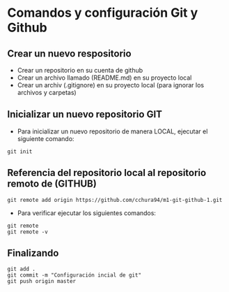 # Comandos y configuración Git y Github
## Crear un nuevo respositorio
- Crear un repositorio en su cuenta de github
- Crear un archivo llamado (README.md) en su proyecto local
- Crear un archiv (.gitignore) en su proyecto local (para ignorar los archivos y carpetas)

## Inicializar un nuevo repositorio GIT
- Para inicializar un nuevo repositorio de manera LOCAL, ejecutar el siguiente comando:
```
git init
```
## Referencia del repositorio local al repositorio remoto de (GITHUB)

```
git remote add origin https://github.com/cchura94/m1-git-github-1.git 
```
- Para verificar ejecutar los siguientes comandos:
```
git remote
git remote -v
```
## Finalizando 
```
git add .
git commit -m "Configuración incial de git"
git push origin master
```
